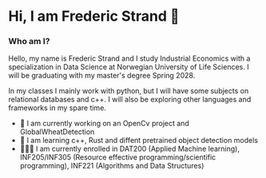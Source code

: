 # Hi, I am Frederic Strand 👋

### Who am I?
Hello, my name is Frederic Strand and I study Industrial Economics with a specialization in Data Science at Norwegian University of Life Sciences. I will be graduating with my master's degree Spring 2028.

In my classes I mainly work with python, but I will have some subjects on relational databases and c++. I will also be exploring other languages and frameworks in my spare time. 

- 💼 I am currently working on an OpenCv project and GlobalWheatDetection
- 📗 I am learning c++, Rust and diffent pretrained object detection models
- 👨🏻‍💻 I am currently enrolled in DAT200 (Applied Machine learning), INF205/INF305 (Resource effective programming/scientific programming), INF221 (Algorithms and Data Structures)


